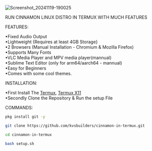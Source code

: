 ![Screenshot_20241119-190025](https://github.com/user-attachments/assets/fec7e57b-89b8-4204-8b49-f69d515bda2e)

RUN CINNAMON LINUX DISTRO IN TERMUX WITH MUCH FEATURES

FEATURES:

•Fixed Audio Output            
•Lightweight {Requires at least 4GB Storage}            
•2 Browsers (Manual Installation - Chromium & Mozilla Firefox)             
•Supports Many Fonts          
•VLC Media Player and MPV media player(mannual)               
•Sublime Text Editor (only for arm64/aarch64 - mannual)                  
•Easy for Beginners                   
•Comes with some cool themes.                 

INSTALLATION:

•First Install The <a href="https://github.com/termux/termux-app/releases/download/v0.118.1/termux-app_v0.118.1+github-debug_universal.apk" target="_blank">Termux</a>, <a href="https://github.com/termux/termux-x11/releases/download/nightly/app-universal-debug.apk" target="_blank">Termux X11</a>  
•Secondly Clone the Repository & Run the setup File  

COMMANDS:  

```bash
pkg install git -y
```
```bash         
git clone https://github.com/kvsbuilders/cinnamon-in-termux.git
```
```bash              
cd cinnamon-in-termux
```
```bash
bash setup.sh
```                   

